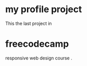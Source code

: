 # my profile project
This the last project in <h1 href="https://www.freecodecamp.org/learn/2022/responsive-web-design/">freecodecamp</h1> responsive web design course .
